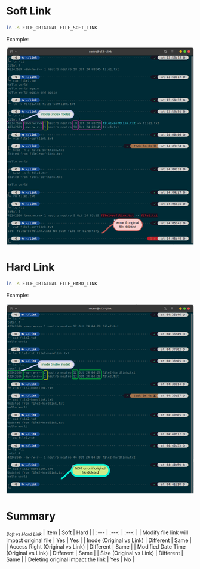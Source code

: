 # Soft Link

```bash
ln -s FILE_ORIGINAL FILE_SOFT_LINK
```
Example:

<img src="images/softlink.png" alt=""/>


# Hard Link

```bash
ln -s FILE_ORIGINAL FILE_HARD_LINK
```
Example:

<img src="images/hardlink.png" alt="" />


# Summary

<sub>*Soft vs Hard Link*</sub>
| Item                                          | Soft          | Hard  |
| :---                                          | :---:         | :---: | 
| Modify file link will impact original file    | Yes           |   Yes | 
| Inode (Original vs Link)                      | Different     |   Same | 
| Access Right (Original vs Link)               | Different     |   Same |
| Modified Date Time (Original vs Link)         | Different     |   Same |
| Size (Original vs Link)                       | Different     |   Same | 
| Deleting original impact the link             | Yes           |   No   |  